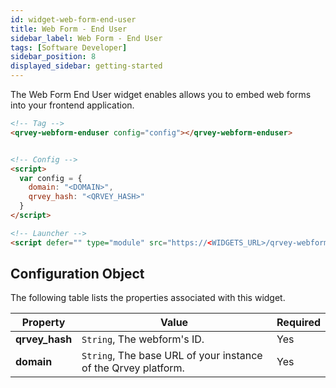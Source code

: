 ```yaml
---
id: widget-web-form-end-user
title: Web Form - End User
sidebar_label: Web Form - End User
tags: [Software Developer]
sidebar_position: 8
displayed_sidebar: getting-started
---
```


The Web Form End User widget enables allows you to embed web forms into your frontend application.

```html
<!-- Tag -->
<qrvey-webform-enduser config="config"></qrvey-webform-enduser>


<!-- Config -->
<script>
  var config = {
    domain: "<DOMAIN>",
    qrvey_hash: "<QRVEY_HASH>"
  }
</script>

<!-- Launcher -->
<script defer="" type="module" src="https://<WIDGETS_URL>/qrvey-webforms-widgets/webform-widgets/webform-widgets.esm.js?2024-09-05T10:22:50.047Z"></script>

```

## Configuration Object
The following table lists the properties associated with this widget. 

| **Property** | **Value** | **Required** |
| --- | --- | --- |
| **qrvey_hash** | `String`, The webform's ID. | Yes |
| **domain** | `String`, The base URL of your instance of the Qrvey platform. | Yes |

<!-- 
| **style** | `String`, External CSS Stylesheet URL. | No  |
| **defaultAnswers** | `Object Array`, If configured, fills an answer (just for work textFields) with default values. Multiple fields can be added, it only needs `questionID` and the `data` to be inserted. Example: [{id:"UMLFTXTT",data:"Default value"}] | No |
 -->
